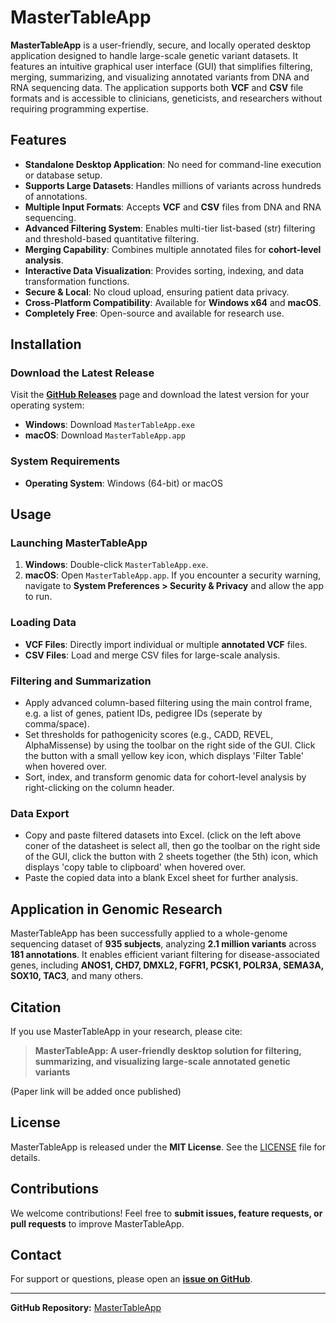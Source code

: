 # MasterTableApp


**MasterTableApp** is a user-friendly, secure, and locally operated desktop application designed to handle large-scale genetic variant datasets. It features an intuitive graphical user interface (GUI) that simplifies filtering, merging, summarizing, and visualizing annotated variants from DNA and RNA sequencing data. The application supports both **VCF** and **CSV** file formats and is accessible to clinicians, geneticists, and researchers without requiring programming expertise.

## Features

- **Standalone Desktop Application**: No need for command-line execution or database setup.
- **Supports Large Datasets**: Handles millions of variants across hundreds of annotations.
- **Multiple Input Formats**: Accepts **VCF** and **CSV** files from DNA and RNA sequencing.
- **Advanced Filtering System**: Enables multi-tier list-based (str) filtering and threshold-based quantitative filtering.
- **Merging Capability**: Combines multiple annotated files for **cohort-level analysis**.
- **Interactive Data Visualization**: Provides sorting, indexing, and data transformation functions.
- **Secure & Local**: No cloud upload, ensuring patient data privacy.
- **Cross-Platform Compatibility**: Available for **Windows x64** and **macOS**.
- **Completely Free**: Open-source and available for research use.

## Installation

### Download the Latest Release

Visit the **[GitHub Releases](https://github.com/strawberrybeijing/MasterTableAPP/releases)** page and download the latest version for your operating system:

- **Windows**: Download `MasterTableApp.exe`
- **macOS**: Download `MasterTableApp.app`

### System Requirements
- **Operating System**: Windows (64-bit) or macOS

## Usage

### Launching MasterTableApp
1. **Windows**: Double-click `MasterTableApp.exe`.
2. **macOS**: Open `MasterTableApp.app`.
If you encounter a security warning, navigate to **System Preferences > Security & Privacy** and allow the app to run.

### Loading Data
- **VCF Files**: Directly import individual or multiple **annotated VCF** files.
- **CSV Files**: Load and merge CSV files for large-scale analysis.

### Filtering and Summarization
- Apply advanced column-based filtering using the main control frame, e.g. a list of genes, patient IDs, pedigree IDs (seperate by comma/space).
- Set thresholds for pathogenicity scores (e.g., CADD, REVEL, AlphaMissense) by using the toolbar on the right side of the GUI. Click the button with a small yellow key icon, which displays 'Filter Table' when hovered over.
- Sort, index, and transform genomic data for cohort-level analysis by right-clicking on the column header.

### Data Export
- Copy and paste filtered datasets into Excel. (click on the left above coner of the datasheet is select all, then go the toolbar on the right side of the GUI, click the button with 2 sheets together (the 5th) icon, which displays 'copy table to clipboard' when hovered over.
- Paste the copied data into a blank Excel sheet for further analysis.

## Application in Genomic Research
MasterTableApp has been successfully applied to a whole-genome sequencing dataset of **935 subjects**, analyzing **2.1 million variants** across **181 annotations**. It enables efficient variant filtering for disease-associated genes, including **ANOS1, CHD7, DMXL2, FGFR1, PCSK1, POLR3A, SEMA3A, SOX10, TAC3**, and many others.

## Citation
If you use MasterTableApp in your research, please cite:

> **MasterTableApp: A user-friendly desktop solution for filtering, summarizing, and visualizing large-scale annotated genetic variants**

(Paper link will be added once published)

## License
MasterTableApp is released under the **MIT License**. See the [LICENSE](LICENSE) file for details.

## Contributions
We welcome contributions! Feel free to **submit issues, feature requests, or pull requests** to improve MasterTableApp.

## Contact
For support or questions, please open an **[issue on GitHub](https://github.com/strawberrybeijing/MasterTableAPP/issues)**.

---
**GitHub Repository:** [MasterTableApp](https://github.com/strawberrybeijing/MasterTableAPP)
